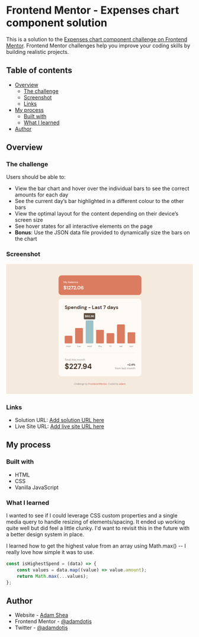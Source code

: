 # Frontend Mentor - Expenses chart component solution

This is a solution to the [Expenses chart component challenge on Frontend Mentor](https://www.frontendmentor.io/challenges/expenses-chart-component-e7yJBUdjwt). Frontend Mentor challenges help you improve your coding skills by building realistic projects.

## Table of contents

- [Overview](#overview)
  - [The challenge](#the-challenge)
  - [Screenshot](#screenshot)
  - [Links](#links)
- [My process](#my-process)
  - [Built with](#built-with)
  - [What I learned](#what-i-learned)
- [Author](#author)

## Overview

### The challenge

Users should be able to:

- View the bar chart and hover over the individual bars to see the correct amounts for each day
- See the current day’s bar highlighted in a different colour to the other bars
- View the optimal layout for the content depending on their device’s screen size
- See hover states for all interactive elements on the page
- **Bonus**: Use the JSON data file provided to dynamically size the bars on the chart

### Screenshot

![](./screenshot.png)

### Links

- Solution URL: [Add solution URL here](https://github.com/adamdotjs/expenses-chart)
- Live Site URL: [Add live site URL here](https://your-live-site-url.com)

## My process

### Built with

- HTML
- CSS
- Vanilla JavaScript

### What I learned

I wanted to see if I could leverage CSS custom properties and a single media query to handle resizing of elements/spacing. It ended up working quite well but did feel a little clunky. I'd want to revisit this in the future with a better design system in place.

I learned how to get the highest value from an array using Math.max() -- I really love how simple it was to use.

```js
const isHighestSpend = (data) => {
	const values = data.map((value) => value.amount);
	return Math.max(...values);
};
```

## Author

- Website - [Adam Shea](https://adamjs.dev)
- Frontend Mentor - [@adamdotjs](https://www.frontendmentor.io/profile/adamdotjs)
- Twitter - [@adamdotjs](https://www.twitter.com/adamdotjs)
